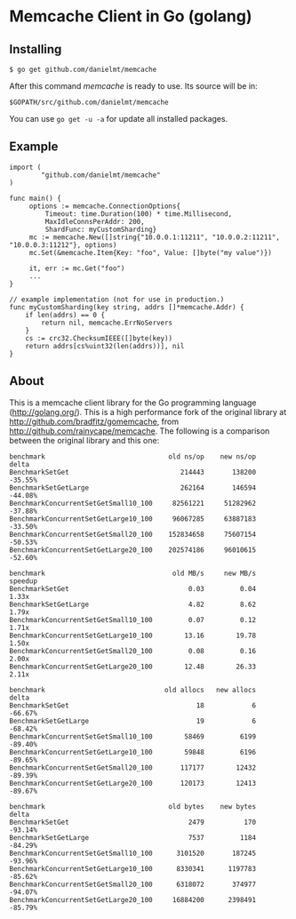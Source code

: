 Memcache Client in Go (golang)
=============================

## Installing

    $ go get github.com/danielmt/memcache

After this command *memcache* is ready to use. Its source will be in:

    $GOPATH/src/github.com/danielmt/memcache

You can use `go get -u -a` for update all installed packages.

## Example

    import (
            "github.com/danielmt/memcache"
    )

    func main() {
         options := memcache.ConnectionOptions{
             Timeout: time.Duration(100) * time.Millisecond,
             MaxIdleConnsPerAddr: 200,
             ShardFunc: myCustomSharding}
         mc := memcache.New([]string{"10.0.0.1:11211", "10.0.0.2:11211", "10.0.0.3:11212"}, options)
         mc.Set(&memcache.Item{Key: "foo", Value: []byte("my value")})

         it, err := mc.Get("foo")
         ...
    }
    
    // example implementation (not for use in production.)
    func myCustomSharding(key string, addrs []*memcache.Addr) {
        if len(addrs) == 0 {
            return nil, memcache.ErrNoServers
        }
        cs := crc32.ChecksumIEEE([]byte(key))
        return addrs[cs%uint32(len(addrs))], nil
    }

## About

This is a memcache client library for the Go programming language
(http://golang.org/). This is a high performance fork of the original
library at http://github.com/bradfitz/gomemcache, from
http://github.com/rainycape/memcache. The following is a comparison between the
original library and this one:

    benchmark                               old ns/op    new ns/op    delta
    BenchmarkSetGet                            214443       138200  -35.55%
    BenchmarkSetGetLarge                       262164       146594  -44.08%
    BenchmarkConcurrentSetGetSmall10_100     82561221     51282962  -37.88%
    BenchmarkConcurrentSetGetLarge10_100     96067285     63887183  -33.50%
    BenchmarkConcurrentSetGetSmall20_100    152834658     75607154  -50.53%
    BenchmarkConcurrentSetGetLarge20_100    202574186     96010615  -52.60%

    benchmark                                old MB/s     new MB/s  speedup
    BenchmarkSetGet                              0.03         0.04    1.33x
    BenchmarkSetGetLarge                         4.82         8.62    1.79x
    BenchmarkConcurrentSetGetSmall10_100         0.07         0.12    1.71x
    BenchmarkConcurrentSetGetLarge10_100        13.16        19.78    1.50x
    BenchmarkConcurrentSetGetSmall20_100         0.08         0.16    2.00x
    BenchmarkConcurrentSetGetLarge20_100        12.48        26.33    2.11x

    benchmark                              old allocs   new allocs    delta
    BenchmarkSetGet                                18            6  -66.67%
    BenchmarkSetGetLarge                           19            6  -68.42%
    BenchmarkConcurrentSetGetSmall10_100        58469         6199  -89.40%
    BenchmarkConcurrentSetGetLarge10_100        59848         6196  -89.65%
    BenchmarkConcurrentSetGetSmall20_100       117177        12432  -89.39%
    BenchmarkConcurrentSetGetLarge20_100       120173        12413  -89.67%

    benchmark                               old bytes    new bytes    delta
    BenchmarkSetGet                              2479          170  -93.14%
    BenchmarkSetGetLarge                         7537         1184  -84.29%
    BenchmarkConcurrentSetGetSmall10_100      3101520       187245  -93.96%
    BenchmarkConcurrentSetGetLarge10_100      8330341      1197783  -85.62%
    BenchmarkConcurrentSetGetSmall20_100      6318072       374977  -94.07%
    BenchmarkConcurrentSetGetLarge20_100     16884200      2398491  -85.79%
